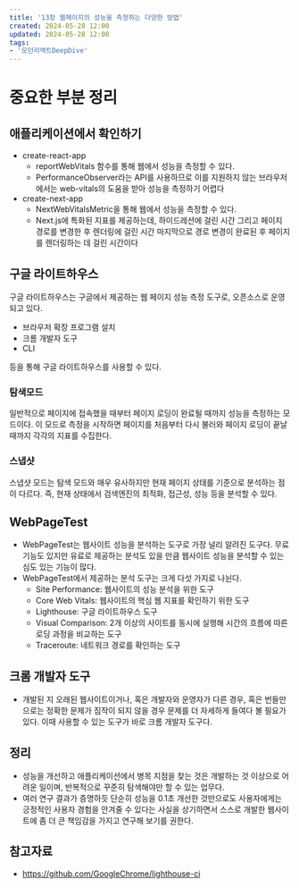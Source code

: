 ```yaml
---
title: '13장 웹페이지의 성능을 측정하는 다양한 방법'
created: 2024-05-28 12:00
updated: 2024-05-28 12:00
tags:
- '모던리액트DeepDive'
---
```


# 중요한 부분 정리

## 애플리케이션에서 확인하기

- create-react-app
  - reportWebVitals 함수를 통해 웹에서 성능을 측정할 수 있다.
  - PerformanceObserver라는 API를 사용하므로 이를 지원하지 않는 브라우저에서는 web-vitals의 도움을 받아 성능을 측정하기 어렵다
- create-next-app
  - NextWebVitalsMetric을 통해 웹에서 성능을 측정할 수 있다.
  - Next.js에 특화된 지표를 제공하는데, 하이드레션에 걸린 시간 그리고 페이지 경로를 변경한 후 렌더링에 걸린 시간 마지막으로 경로 변경이 완료된 후 페이지를 렌더링하는 데 걸린 시간이다

## 구글 라이트하우스

구글  라이트하우스는 구글에서 제공하는 웹 페이지 성능 측정 도구로, 오픈소스로 운영되고 있다.

- 브라우저 확장 프로그램 설치
- 크롬 개발자 도구
- CLI

등을 통해 구글 라이트하우스를 사용할 수 있다.

### 탐색모드

일반적으로 페이지에 접속했을 때부터 페이지 로딩이 완료될 때까지 성능을 측정하는 모드이다. 이 모드로 측정을 시작하면 페이지를 처음부터 다시 불러와 페이지 로딩이 끝날 때까지 각각의 지표를 수집한다.

### 스냅샷

스냅샷 모드는 탐색 모드와 매우 유사하지만 현재 페이지 상태를 기준으로 분석하는 점이 다르다. 즉, 현재 상태에서 검색엔진의 최적화, 접근성, 성능 등을 분석할 수 있다.

## WebPageTest

- WebPageTest는 웹사이트 성능을 분석하는 도구로 가장 널리 알려진 도구다. 무료 기능도 있지만 유료로 제공하는 분석도 있을 만큼 웹사이트 성능을 분석할 수 있는 심도 있는 기능이 많다.
- WebPageTest에서 제공하는 분석 도구는 크게 다섯 가지로 나뉜다.
  - Site Performance: 웹사이트의 성능 분석을 위한 도구
  - Core Web Vitals: 웹사이트의 핵심 웹 지표를 확인하기 위한 도구
  - Lighthouse: 구글 라이트하우스 도구
  - Visual Comparison: 2개 이상의 사이트를 동시에 실행해 시간의 흐름에 따른 로딩 과정을 비교하는 도구
  - Traceroute: 네트워크 경로를 확인하는 도구

## 크롬 개발자 도구

- 개발된 지 오래된 웹사이트이거나, 혹은 개발자와 운영자가 다른 경우, 혹은 번들만으로는 정확한 문제가 짐작이 되지 않을 경우 문제를 더 자세하게 들여다 볼 필요가 있다. 이때 사용할 수 있는 도구가 바로 크롬 개발자 도구다.

## 정리

- 성능을 개선하고 애플리케이션에서 병목 지점을 찾는 것은 개발하는 것 이상으로 어려운 일이며, 반복적으로 꾸준히 탐색해야만 할 수 있는 업무다.
- 여러 연구 결과가 증명하듯 단순히 성능을 0.1초 개선한 것만으로도 사용자에게는 긍정적인 사용자 경험을 안겨줄 수 있다는 사실을 상기하면서 스스로 개발한 웹사이트에 좀 더 큰 책임감을 가지고 연구해 보기를 권한다.

## 참고자료

- https://github.com/GoogleChrome/lighthouse-ci